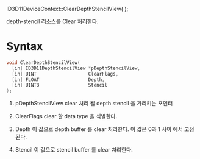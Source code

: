 ID3D11DeviceContext::ClearDepthStencilView( );

depth-stencil 리소스를 Clear 처리한다.

# Syntax

```c++
void ClearDepthStencilView(
  [in] ID3D11DepthStencilView *pDepthStencilView,
  [in] UINT                   ClearFlags,
  [in] FLOAT                  Depth,
  [in] UINT8                  Stencil
);
```

1. pDepthStencilView
	clear 처리 될 depth stencil 을 가리키는 포인터

2. ClearFlags
	clear 할 data type 을 식별한다.

3. Depth
	이 값으로 depth buffer 를 clear 처리한다. 이 값은 0과 1 사이 에서 고정된다.

4. Stencil
	이 값으로 stencil buffer 를 clear 처리한다.